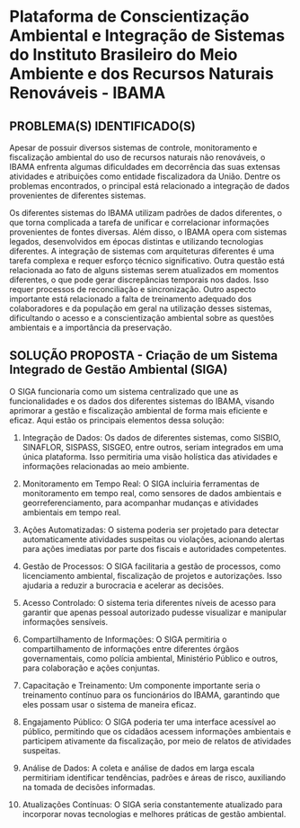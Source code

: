 # Plataforma de Conscientização Ambiental e Integração de Sistemas do Instituto Brasileiro do Meio Ambiente e dos Recursos Naturais Renováveis - IBAMA

## PROBLEMA(S) IDENTIFICADO(S)

Apesar de possuir diversos sistemas de controle, monitoramento e fiscalização ambiental do uso de recursos naturais não renováveis, o IBAMA enfrenta algumas dificuldades em decorrência das suas extensas atividades e atribuições como entidade fiscalizadora da União. Dentre os problemas encontrados, o principal está relacionado a integração de dados provenientes de diferentes sistemas. 

Os diferentes sistemas do IBAMA utilizam padrões de dados diferentes, o que torna complicada a tarefa de unificar e correlacionar informações provenientes de fontes diversas. Além disso, o IBAMA opera com sistemas legados, desenvolvidos em épocas distintas e utilizando tecnologias diferentes. A integração de sistemas com arquiteturas diferentes é uma tarefa complexa e requer esforço técnico significativo. Outra questão está relacionada ao fato de alguns sistemas serem atualizados em momentos diferentes, o que pode gerar discrepâncias temporais nos dados. Isso requer processos de reconciliação e sincronização. Outro aspecto importante está relacionado a  falta de treinamento adequado dos colaboradores e da população em geral na utilização desses sistemas, dificultando o acesso e a conscientização ambiental sobre as questões ambientais e a importância da preservação.


## SOLUÇÃO PROPOSTA - Criação de um Sistema Integrado de Gestão Ambiental (SIGA)

O SIGA funcionaria como um sistema centralizado que une as funcionalidades e os dados dos diferentes sistemas do IBAMA, visando aprimorar a gestão e fiscalização ambiental de forma mais eficiente e eficaz. Aqui estão os principais elementos dessa solução:

1. Integração de Dados: Os dados de diferentes sistemas, como SISBIO, SINAFLOR, SISPASS, SISGEO, entre outros, seriam integrados em uma única plataforma. Isso permitiria uma visão holística das atividades e informações relacionadas ao meio ambiente.


2. Monitoramento em Tempo Real: O SIGA incluiria ferramentas de monitoramento em tempo real, como sensores de dados ambientais e georreferenciamento, para acompanhar mudanças e atividades ambientais em tempo real.

3. Ações Automatizadas: O sistema poderia ser projetado para detectar automaticamente atividades suspeitas ou violações, acionando alertas para ações imediatas por parte dos fiscais e autoridades competentes.

4. Gestão de Processos: O SIGA facilitaria a gestão de processos, como licenciamento ambiental, fiscalização de projetos e autorizações. Isso ajudaria a reduzir a burocracia e acelerar as decisões.

5. Acesso Controlado: O sistema teria diferentes níveis de acesso para garantir que apenas pessoal autorizado pudesse visualizar e manipular informações sensíveis.

6. Compartilhamento de Informações: O SIGA permitiria o compartilhamento de informações entre diferentes órgãos governamentais, como polícia ambiental, Ministério Público e outros, para colaboração e ações conjuntas.

7. Capacitação e Treinamento: Um componente importante seria o treinamento contínuo para os funcionários do IBAMA, garantindo que eles possam usar o sistema de maneira eficaz.

8. Engajamento Público: O SIGA poderia ter uma interface acessível ao público, permitindo que os cidadãos acessem informações ambientais e participem ativamente da fiscalização, por meio de relatos de atividades suspeitas.

9. Análise de Dados: A coleta e análise de dados em larga escala permitiriam identificar tendências, padrões e áreas de risco, auxiliando na tomada de decisões informadas.

10. Atualizações Contínuas: O SIGA seria constantemente atualizado para incorporar novas tecnologias e melhores práticas de gestão ambiental.
